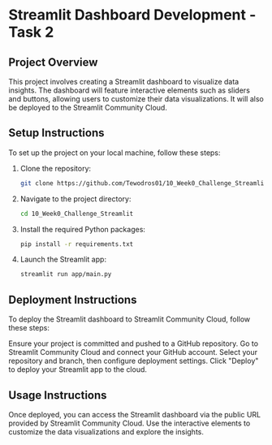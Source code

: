 # Streamlit Dashboard Development - Task 2

## Project Overview

This project involves creating a Streamlit dashboard to visualize data insights. The dashboard will feature interactive elements such as sliders and buttons, allowing users to customize their data visualizations. It will also be deployed to the Streamlit Community Cloud.

## Setup Instructions

To set up the project on your local machine, follow these steps:

1. Clone the repository:
   ```bash
   git clone https://github.com/Tewodros01/10_Week0_Challenge_Streamlit.git
   ```
2. Navigate to the project directory:
   ```bash
   cd 10_Week0_Challenge_Streamlit
   ```
3. Install the required Python packages:
   ```bash
   pip install -r requirements.txt
   ```
4. Launch the Streamlit app:
   ```bash
   streamlit run app/main.py
   ```

## Deployment Instructions

To deploy the Streamlit dashboard to Streamlit Community Cloud, follow these steps:

Ensure your project is committed and pushed to a GitHub repository.
Go to Streamlit Community Cloud and connect your GitHub account.
Select your repository and branch, then configure deployment settings.
Click "Deploy" to deploy your Streamlit app to the cloud.

## Usage Instructions

Once deployed, you can access the Streamlit dashboard via the public URL provided by Streamlit Community Cloud. Use the interactive elements to customize the data visualizations and explore the insights.
